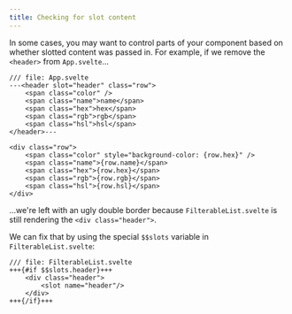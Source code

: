 ```yaml
---
title: Checking for slot content
---
```


In some cases, you may want to control parts of your component based on whether slotted content was passed in. For example, if we remove the `<header>` from `App.svelte`...

```svelte
/// file: App.svelte
---<header slot="header" class="row">
	<span class="color" />
	<span class="name">name</span>
	<span class="hex">hex</span>
	<span class="rgb">rgb</span>
	<span class="hsl">hsl</span>
</header>---

<div class="row">
	<span class="color" style="background-color: {row.hex}" />
	<span class="name">{row.name}</span>
	<span class="hex">{row.hex}</span>
	<span class="rgb">{row.rgb}</span>
	<span class="hsl">{row.hsl}</span>
</div>
```

...we're left with an ugly double border because `FilterableList.svelte` is still rendering the `<div class="header">`.

We can fix that by using the special `$$slots` variable in `FilterableList.svelte`:

```svelte
/// file: FilterableList.svelte
+++{#if $$slots.header}+++
	<div class="header">
		<slot name="header"/>
	</div>
+++{/if}+++
```
